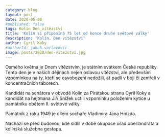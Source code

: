 ```yaml
---
category: blog
layout: post
date: 2020-05-08
#published: false
tags: Kolín Den_vítězství
title: 'Kolín si připomíná 75 let od konce druhé světové války'
description: 'Kolín, Den vítězství'
author: Cyril Koky
#authorId: jakub.vaclavovic
image: posts/2020/den-vitezstvi.jpg
---
```


Osmého května je Dnem vítězstvím, je státním svátkem České republiky. Tento den je v našich dějinách nejen oslavou vítězství, ale především vzpomínkou na ty, kteří se osvobození nedožili, ať padli v boji či zemřeli v koncentračních táborech.

Kandidát na senátora v obvodě Kolín za Pirátskou stranu Cyril Koky a kandidát na hejtmana Jiří Snížek uctili vzpomínku položením kytice u památníku obětem II. světové války.

Památník z roku 1949 je dílem sochaře Vladimíra Jana Hnízda.

 Nachází se před budovou, kde sídlil v době okupace úřad oberlandráta a kolínská služebna gestapa.
